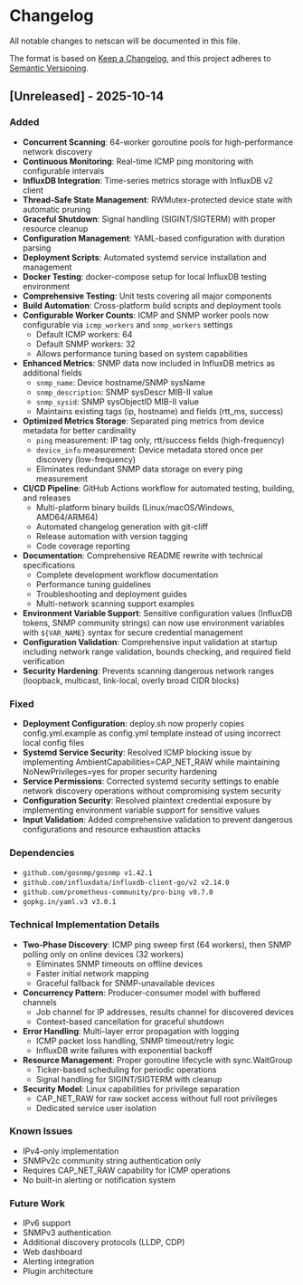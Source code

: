 # Changelog

All notable changes to netscan will be documented in this file.

The format is based on [Keep a Changelog](https://keepachangelog.com/en/1.0.0/),
and this project adheres to [Semantic Versioning](https://semver.org/spec/v2.0.0.html).

## [Unreleased] - 2025-10-14

### Added
- **Concurrent Scanning**: 64-worker goroutine pools for high-performance network discovery
- **Continuous Monitoring**: Real-time ICMP ping monitoring with configurable intervals
- **InfluxDB Integration**: Time-series metrics storage with InfluxDB v2 client
- **Thread-Safe State Management**: RWMutex-protected device state with automatic pruning
- **Graceful Shutdown**: Signal handling (SIGINT/SIGTERM) with proper resource cleanup
- **Configuration Management**: YAML-based configuration with duration parsing
- **Deployment Scripts**: Automated systemd service installation and management
- **Docker Testing**: docker-compose setup for local InfluxDB testing environment
- **Comprehensive Testing**: Unit tests covering all major components
- **Build Automation**: Cross-platform build scripts and deployment tools
- **Configurable Worker Counts**: ICMP and SNMP worker pools now configurable via `icmp_workers` and `snmp_workers` settings
  - Default ICMP workers: 64
  - Default SNMP workers: 32
  - Allows performance tuning based on system capabilities
- **Enhanced Metrics**: SNMP data now included in InfluxDB metrics as additional fields
  - `snmp_name`: Device hostname/SNMP sysName
  - `snmp_description`: SNMP sysDescr MIB-II value
  - `snmp_sysid`: SNMP sysObjectID MIB-II value
  - Maintains existing tags (ip, hostname) and fields (rtt_ms, success)
- **Optimized Metrics Storage**: Separated ping metrics from device metadata for better cardinality
  - `ping` measurement: IP tag only, rtt/success fields (high-frequency)
  - `device_info` measurement: Device metadata stored once per discovery (low-frequency)
  - Eliminates redundant SNMP data storage on every ping measurement
- **CI/CD Pipeline**: GitHub Actions workflow for automated testing, building, and releases
  - Multi-platform binary builds (Linux/macOS/Windows, AMD64/ARM64)
  - Automated changelog generation with git-cliff
  - Release automation with version tagging
  - Code coverage reporting
- **Documentation**: Comprehensive README rewrite with technical specifications
  - Complete development workflow documentation
  - Performance tuning guidelines
  - Troubleshooting and deployment guides
  - Multi-network scanning support examples
- **Environment Variable Support**: Sensitive configuration values (InfluxDB tokens, SNMP community strings) can now use environment variables with `${VAR_NAME}` syntax for secure credential management
- **Configuration Validation**: Comprehensive input validation at startup including network range validation, bounds checking, and required field verification
- **Security Hardening**: Prevents scanning dangerous network ranges (loopback, multicast, link-local, overly broad CIDR blocks)

### Fixed
- **Deployment Configuration**: deploy.sh now properly copies config.yml.example as config.yml template instead of using incorrect local config files
- **Systemd Service Security**: Resolved ICMP blocking issue by implementing AmbientCapabilities=CAP_NET_RAW while maintaining NoNewPrivileges=yes for proper security hardening
- **Service Permissions**: Corrected systemd security settings to enable network discovery operations without compromising system security
- **Configuration Security**: Resolved plaintext credential exposure by implementing environment variable support for sensitive values
- **Input Validation**: Added comprehensive validation to prevent dangerous configurations and resource exhaustion attacks

### Dependencies
- `github.com/gosnmp/gosnmp v1.42.1`
- `github.com/influxdata/influxdb-client-go/v2 v2.14.0`
- `github.com/prometheus-community/pro-bing v0.7.0`
- `gopkg.in/yaml.v3 v3.0.1`

### Technical Implementation Details
- **Two-Phase Discovery**: ICMP ping sweep first (64 workers), then SNMP polling only on online devices (32 workers)
  - Eliminates SNMP timeouts on offline devices
  - Faster initial network mapping
  - Graceful fallback for SNMP-unavailable devices
- **Concurrency Pattern**: Producer-consumer model with buffered channels
  - Job channel for IP addresses, results channel for discovered devices
  - Context-based cancellation for graceful shutdown
- **Error Handling**: Multi-layer error propagation with logging
  - ICMP packet loss handling, SNMP timeout/retry logic
  - InfluxDB write failures with exponential backoff
- **Resource Management**: Proper goroutine lifecycle with sync.WaitGroup
  - Ticker-based scheduling for periodic operations
  - Signal handling for SIGINT/SIGTERM with cleanup
- **Security Model**: Linux capabilities for privilege separation
  - CAP_NET_RAW for raw socket access without full root privileges
  - Dedicated service user isolation

### Known Issues
- IPv4-only implementation
- SNMPv2c community string authentication only
- Requires CAP_NET_RAW capability for ICMP operations
- No built-in alerting or notification system

### Future Work
- IPv6 support
- SNMPv3 authentication
- Additional discovery protocols (LLDP, CDP)
- Web dashboard
- Alerting integration
- Plugin architecture

